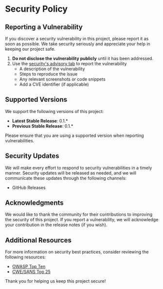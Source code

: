# Security Policy

## Reporting a Vulnerability

If you discover a security vulnerability in this project, please report it as soon as possible. We take security
seriously and appreciate your help in keeping our project safe.

1. **Do not disclose the vulnerability publicly** until it has been addressed.
2. Use the [security's advisory tab](https://github.com/whyisdifficult/jiratui/security/advisories/new) to report the vulnerability
   - A description of the vulnerability
   - Steps to reproduce the issue
   - Any relevant screenshots or code snippets
   - Add a CVE identifier (if applicable)

## Supported Versions

We support the following versions of this project:

- **Latest Stable Release**: 0.1.*
- **Previous Stable Release**: 0.1.*

Please ensure that you are using a supported version when reporting vulnerabilities.

## Security Updates

We will make every effort to respond to security vulnerabilities in a timely manner. Security updates will be
released as needed, and we will communicate these updates through the following channels:

- GitHub Releases

## Acknowledgments

We would like to thank the community for their contributions to improving the security of this project. If you report
a vulnerability, we will acknowledge your contribution in the release notes (if you wish).

## Additional Resources

For more information on security best practices, consider reviewing the following resources:

- [OWASP Top Ten](https://owasp.org/www-project-top-ten/)
- [CWE/SANS Top 25](https://cwe.mitre.org/top25/)

Thank you for helping us keep this project secure!
